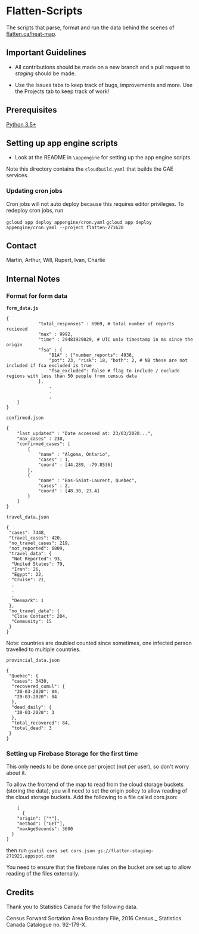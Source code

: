 # Flatten-Scripts
The scripts that parse, format and run the data behind the scenes of [flatten.ca/heat-map](flatten.ca/heat-map).

## Important Guidelines
- All contributions should be made on a new branch and a pull request to *staging* should be made.

- Use the Issues tabs to keep track of bugs, improvements and more. Use the Projects tab to keep track of work!

## Prerequisites
[Python 3.5+](https://www.python.org/)

## Setting up app engine scripts

- Look at the README in `\appengine` for setting up the app engine scripts.

Note this directory contains the `cloudbuild.yaml` that builds the GAE services.

### Updating cron jobs

Cron jobs will not auto deploy because this requires editor privileges. To redeploy cron jobs, run 

`gcloud app deploy appengine/cron.yaml`
`gcloud app deploy appengine/cron.yaml --project flatten-271620`


## Contact
Martin, Arthur, Will, Rupert, Ivan, Charlie

## Internal Notes

### Format for form data

**`form_data.js`**

```
{
            "total_responses" : 6969, # total number of reports recieved
            "max" : 9992,
            "time" : 29483929829, # UTC unix timestamp in ms since the origin
            "fsa" : {
                "B1A" : {"number_reports": 4938,
                "pot": 23, "risk": 18, "both": 2, # NB these are not included if fsa excluded is true
                "fsa_excluded": false # flag to include / exclude regions with less than 50 people from census data
            },
                .
                .
                .
    }
} 
```
`confirmed.json`

```
{
    "last_updated" : "Date accessed at: 23/03/2020...",
    "max_cases" : 230,
    "confirmed_cases": [
        {
            "name" : "Algoma, Ontario",
            "cases" : 1,
            "coord" : [44.289, -79.8536]
        },
        {
            "name" : "Bas-Saint-Laurent, Quebec",
            "cases" : 2,
            "coord" : [48.30, 23.4]
        }
    ]
}
```
`travel_data.json`
```
{
 "cases": 7448,
 "travel_cases": 420,
 "no_travel_cases": 219,
 "not_reported": 6809,
 "travel_data": {
  "Not Reported": 93,
  "United States": 79,
  "Iran": 26,
  "Egypt": 22,
  "Cruise": 21,
  .
  .
  .
  "Denmark": 1
 },
 "no_travel_data": {
  "Close Contact": 204,
  "Community": 15
 }
}
```
Note: countries are doubled counted since sometimes, one infected person travelled to multiple countries.

`provincial_data.json`
```
{
 "Quebec": {
  "cases": 3430,
  "recovered_cumul": {
   "30-03-2020": 84,
   "29-03-2020": 84
  },
  "dead_daily": {
   "30-03-2020": 3
  },
  "total_recovered": 84,
  "total_dead": 3
 }
}
```

### Setting up Firebase Storage for the first time

This only needs to be done once per project (not per user), so don't worry about it.

To allow the frontend of the map to read from the cloud storage buckets (storing the data), you will need to set the origin policy to allow reading of the cloud storage buckets. Add the following to a file called cors.json:
```
    [
      {
    "origin": ["*"],
    "method": ["GET"],
    "maxAgeSeconds": 3600
  }
]
```
then run 
```gsutil cors set cors.json gs://flatten-staging-271921.appspot.com```

You need to ensure that the firebase rules on the bucket are set up to allow reading of the files externally.

## Credits

Thank you to Statistics Canada for the following data.

Census Forward Sortation Area Boundary File, 2016 Census._ Statistics Canada Catalogue no. 92-179-X.

